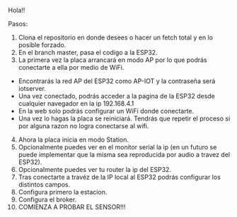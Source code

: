 Hola!! 

Pasos:
1. Clona el repositorio en donde desees o hacer un fetch total y en lo posible forzado.
2. En el branch master, pasa el codigo a la ESP32.
3. La primera vez la placa arrancará en modo AP por lo que podrás conectarte a ella por medio de WiFi.
 * Encontrarás la red AP del ESP32 como AP-IOT y la contraseña será iotserver.
 * Una vez conectado, podrás acceder a la pagina de la ESP32 desde cualquier navegador en la ip 192.168.4.1
 * En la web solo podrás configurar un WiFi donde conectarte.
 * Una vez lo hagas la placa se reiniciará. Tendrás que repetir el proceso si por alguna razon no logra conectarse al wifi.
4. Ahora la placa inicia en modo Station.
5. Opcionalmente puedes ver en el monitor serial la ip (en un futuro se puede implementar que la misma sea reproducida por audio a travez del ESP32).
6. Opcionalmente puedes ver tu router la ip del ESP32.
7. Tras conectarte a travéz de la IP local al ESP32 podrás configurar los distintos campos.
8. Configura primero la estacion.
9. Configura el broker.
10. COMIENZA A PROBAR EL SENSOR!!! 